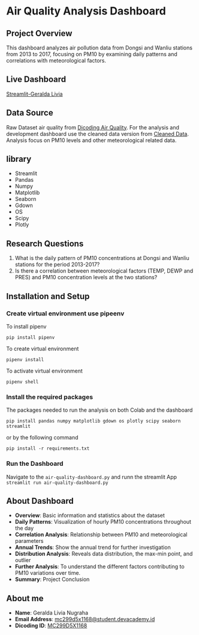 # Air Quality Analysis Dashboard

## Project Overview
This dashboard analyzes air pollution data from Dongsi and Wanliu stations from 2013 to 2017, focusing on PM10 by examining daily patterns and correlations with meteorological factors.

## Live Dashboard
[Streamlit-Geralda Livia](https://air-quality-geraldalivia.streamlit.app/)

## Data Source
Raw Dataset air quality from [Dicoding Air Quality](https://air-quality-geraldalivia.streamlit.app/). For the analysis and development dashboard use the cleaned data version from [Cleaned Data](https://air-quality-geraldalivia.streamlit.app/). Analysis focus on PM10 levels and other meteorological related data.

## library
- Streamlit
- Pandas
- Numpy
- Matplotlib
- Seaborn
- Gdown
- OS
- Scipy
- Plotly

## Research Questions
1. What is the daily pattern of PM10 concentrations at Dongsi and Wanliu stations for the period 2013-2017?
2. Is there a correlation between meteorological factors (TEMP, DEWP and PRES) and PM10 concentration levels at the two stations?        

## Installation and Setup
### Create virtual environment use pipeenv
   To install pipenv
   ```
   pip install pipenv
   ```
   To create virtual environment
   ```
   pipenv install
   ```
   To activate virtual environment
   ```
   pipenv shell
   ```
### Install the required packages
   The packages needed to run the analysis on both Colab and the dashboard
   ```
   pip install pandas numpy matplotlib gdown os plotly scipy seaborn streamlit
   ```
   or by the following command
   ```
   pip install -r requirements.txt
   ```
### Run the Dashboard 
   Navigate to the  `air-quality-dashboard.py` and runn the streamlit App
    ```
    streamlit run air-quality-dashboard.py
    ```
## About Dashboard
- **Overview**: Basic information and statistics about the dataset
- **Daily Patterns**: Visualization of hourly PM10 concentrations throughout the day
- **Correlation Analysis**: Relationship between PM10 and meteorological parameters
- **Annual Trends**: Show the annual trend for further investigation
- **Distribution Analysis**: Reveals data distribution, the max-min point, and outlier
- **Further Analysis**: To understand the different factors contributing to PM10 variations over time.
- **Summary**: Project Conclusion

## About me
- **Name**: Geralda Livia Nugraha
- **Email Address**: mc299d5x1168@student.devacademy.id
- **Dicoding ID**: [MC299D5X1168](https://www.dicoding.com/users/alddar/)

